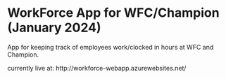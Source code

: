 <h1>WorkForce App for WFC/Champion (January 2024)</h1>
<p>App for keeping track of employees work/clocked in hours at WFC and Champion.</p> 
<p>currently live at: http://workforce-webapp.azurewebsites.net/</p>
